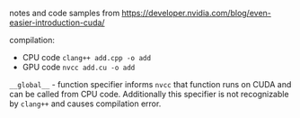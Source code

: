 notes and code samples from https://developer.nvidia.com/blog/even-easier-introduction-cuda/

compilation:
   - CPU code `clang++ add.cpp -o add`
   - GPU code `nvcc add.cu -o add`

`__global__` - function specifier informs `nvcc` that function runs on CUDA and can be called from CPU code. Additionally this specifier is not recognizable by `clang++` and causes compilation error. 

